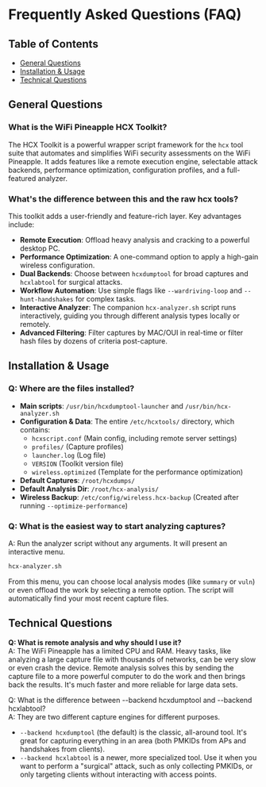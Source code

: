 # Frequently Asked Questions (FAQ)

## Table of Contents
* [General Questions](#general-questions)
* [Installation & Usage](#installation--usage)
* [Technical Questions](#technical-questions)

## General Questions
### What is the WiFi Pineapple HCX Toolkit?
The HCX Toolkit is a powerful wrapper script framework for the `hcx` tool suite that automates and simplifies WiFi security assessments on the WiFi Pineapple. It adds features like a remote execution engine, selectable attack backends, performance optimization, configuration profiles, and a full-featured analyzer.

### What's the difference between this and the raw hcx tools?
This toolkit adds a user-friendly and feature-rich layer. Key advantages include:
* **Remote Execution**: Offload heavy analysis and cracking to a powerful desktop PC.
* **Performance Optimization**: A one-command option to apply a high-gain wireless configuration.
* **Dual Backends**: Choose between `hcxdumptool` for broad captures and `hcxlabtool` for surgical attacks.
* **Workflow Automation**: Use simple flags like `--wardriving-loop` and `--hunt-handshakes` for complex tasks.
* **Interactive Analyzer**: The companion `hcx-analyzer.sh` script runs interactively, guiding you through different analysis types locally or remotely.
* **Advanced Filtering**: Filter captures by MAC/OUI in real-time or filter hash files by dozens of criteria post-capture.

## Installation & Usage
### Q: Where are the files installed?
* **Main scripts**: `/usr/bin/hcxdumptool-launcher` and `/usr/bin/hcx-analyzer.sh`
* **Configuration & Data**: The entire `/etc/hcxtools/` directory, which contains:
    * `hcxscript.conf` (Main config, including remote server settings)
    * `profiles/` (Capture profiles)
    * `launcher.log` (Log file)
    * `VERSION` (Toolkit version file)
    * `wireless.optimized` (Template for the performance optimization)
* **Default Captures**: `/root/hcxdumps/`
* **Default Analysis Dir**: `/root/hcx-analysis/`
* **Wireless Backup**: `/etc/config/wireless.hcx-backup` (Created after running `--optimize-performance`)

### Q: What is the easiest way to start analyzing captures?
A: Run the analyzer script without any arguments. It will present an interactive menu.
```bash
hcx-analyzer.sh
```

From this menu, you can choose local analysis modes (like ```summary``` or ```vuln```) or even offload the work by selecting a remote option. The script will automatically find your most recent capture files.  

## Technical Questions  
**Q: What is remote analysis and why should I use it?**  
A: The WiFi Pineapple has a limited CPU and RAM. Heavy tasks, like analyzing a large capture file with thousands of networks, can be very slow or even crash the device. Remote analysis solves this by sending the capture file to a more powerful computer to do the work and then brings back the results. It's much faster and more reliable for large data sets.  

Q: What is the difference between --backend hcxdumptool and --backend hcxlabtool?  
A: They are two different capture engines for different purposes.  
* ```--backend hcxdumptool``` (the default) is the classic, all-around tool. It's great for capturing everything in an area (both PMKIDs from APs and handshakes from clients).
* ```--backend hcxlabtool``` is a newer, more specialized tool. Use it when you want to perform a "surgical" attack, such as only collecting PMKIDs, or only targeting clients without interacting with access points.
